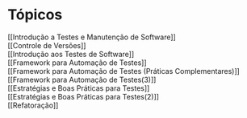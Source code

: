 # **Tópicos**

[[Introdução a Testes e Manutenção de Software]]  
[[Controle de Versões]]  
[[Introdução aos Testes de Software]]  
[[Framework para Automação de Testes]]   
[[Framework para Automação de Testes (Práticas Complementares)]]  
[[Framework para Automação de Testes(3)]]   
[[Estratégias e Boas Práticas para Testes]]  
[[Estratégias e Boas Práticas para Testes(2)]]    
[[Refatoração]]   



